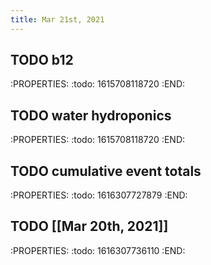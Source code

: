 ```yaml
---
title: Mar 21st, 2021
---
```


## TODO b12
:PROPERTIES:
:todo: 1615708118720
:END:
## TODO water hydroponics
:PROPERTIES:
:todo: 1615708118720
:END:
## TODO cumulative event totals
:PROPERTIES:
:todo: 1616307727879
:END:
## TODO [[Mar 20th, 2021]] 
:PROPERTIES:
:todo: 1616307736110
:END:
